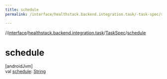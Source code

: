 ```yaml
---
title: schedule
permalink: /interface/healthstack.backend.integration.task/-task-spec/schedule.html

---
```

//[interface](../../../index.html)/[healthstack.backend.integration.task](../index.html)/[TaskSpec](index.html)/[schedule](schedule.html)



# schedule



[androidJvm]\
val [schedule](schedule.html): [String](https://kotlinlang.org/api/latest/jvm/stdlib/kotlin/-string/index.html)




